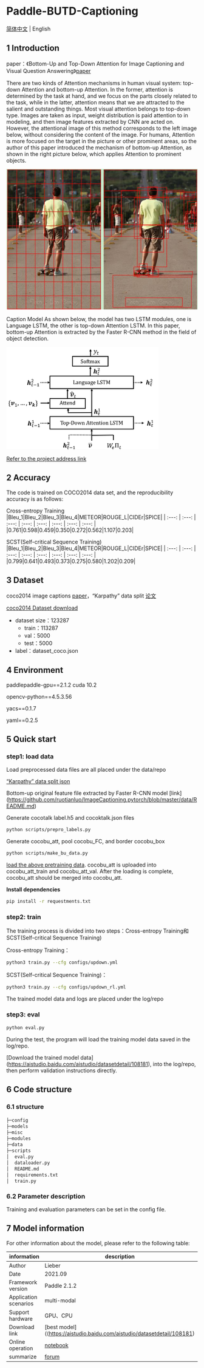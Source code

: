 # Paddle-BUTD-Captioning

[简体中文](./README_ch.md) | English
   
## 1 Introduction
paper：《Bottom-Up and Top-Down Attention for Image Captioning and Visual Question Answering》[paper](https://ieeexplore.ieee.org/document/8578734)

There are two kinds of Attention mechanisms in human visual system: top-down Attention and bottom-up Attention.  In the former, attention is determined by the task at hand, and we focus on the parts closely related to the task, while in the latter, attention means that we are attracted to the salient and outstanding things.  Most visual attention belongs to top-down type. Images are taken as input, weight distribution is paid attention to in modeling, and then image features extracted by CNN are acted on.  However, the attentional image of this method corresponds to the left image below, without considering the content of the image.  For humans, Attention is more focused on the target in the picture or other prominent areas, so the author of this paper introduced the mechanism of bottom-up Attention, as shown in the right picture below, which applies Attention to prominent objects.  

![comparison](image/comparison.jpg)

Caption Model As shown below, the model has two LSTM modules, one is Language LSTM, the other is top-down Attention LSTM.  In this paper, bottom-up Attention is extracted by the Faster R-CNN method in the field of object detection.  

![model](image/model.png)

[Refer to the project address link](https://github.com/ruotianluo/ImageCaptioning.pytorch)

## 2 Accuracy
The code is trained on COCO2014 data set, and the reproducibility accuracy is as follows:

Cross-entropy Training
|Bleu_1|Bleu_2|Bleu_3|Bleu_4|METEOR|ROUGE_L|CIDEr|SPICE|
| :---: | :---: | :---: | :---: | :---: | :---: | :---: | :---: | 
|0.761|0.598|0.459|0.350|0.272|0.562|1.107|0.203|

SCST(Self-critical Sequence Training)
|Bleu_1|Bleu_2|Bleu_3|Bleu_4|METEOR|ROUGE_L|CIDEr|SPICE|
| :---: | :---: | :---: | :---: | :---: | :---: | :---: | :---: | 
|0.799|0.641|0.493|0.373|0.275|0.580|1.202|0.209|

## 3 Dataset
coco2014 image captions [paper](https://link.springer.com/chapter/10.1007/978-3-319-10602-1_48)，“Karpathy” data split [论文](https://arxiv.org/pdf/1412.2306v2.pdf)

[coco2014 Dataset download](https://aistudio.baidu.com/aistudio/datasetdetail/28191)

- dataset size：123287
  - train：113287
  - val：5000
  - test：5000
- label：dataset_coco.json

## 4 Environment
paddlepaddle-gpu==2.1.2  cuda 10.2

opencv-python==4.5.3.56

yacs==0.1.7

yaml==0.2.5

## 5 Quick start

### step1: load data

Load preprocessed data files are all placed under the data/repo

[“Karpathy” data split json](https://aistudio.baidu.com/aistudio/datasetdetail/107078)

Bottom-up original feature file extracted by Faster R-CNN model [link] (https://github.com/ruotianluo/ImageCaptioning.pytorch/blob/master/data/README.md)

Generate cocotalk label.h5 and cocoktalk.json files
```bash
python scripts/prepro_labels.py
```

Generate cocobu_att, pool cocobu_FC, and border cocobu_box 
```bash
python scripts/make_bu_data.py
```

[load the above pretraining data](https://aistudio.baidu.com/aistudio/datasetdetail/107198). cocobu_att is uploaded into cocobu_att_train and cocobu_att_val. After the loading is complete, cocobu_att should be merged into cocobu_att.

**Install dependencies**
```bash
pip install -r requestments.txt
```

### step2: train

The training process is divided into two steps：Cross-entropy Training和SCST(Self-critical Sequence Training)

Cross-entropy Training：

```bash
python3 train.py --cfg configs/updown.yml  
```

SCST(Self-critical Sequence Training)：

```bash
python3 train.py --cfg configs/updown_rl.yml
```

The trained model data and logs are placed under the log/repo

### step3: eval

```bash
python eval.py
```

During the test, the program will load the training model data saved in the log/repo.  

[Download the trained model data] (https://aistudio.baidu.com/aistudio/datasetdetail/108181), into the log/repo, then perform validation instructions directly.  

## 6 Code structure

### 6.1 structure

```
├─config                        
├─models                          
├─misc                            
├─modules                         
├─data                            
├─scripts                         
│  eval.py                       
│  dataloader.py                  
│  README.md                      
│  requirements.txt               
│  train.py                       
```
### 6.2 Parameter description

Training and evaluation parameters can be set in the config file.

## 7 Model information

For other information about the model, please refer to the following table:

| information | description |
| --- | --- |
| Author | Lieber |
| Date | 2021.09 |
| Framework version | Paddle 2.1.2 |
| Application scenarios | multi-modal |
| Support hardware | GPU、CPU |
| Download link | [best model]((https://aistudio.baidu.com/aistudio/datasetdetail/108181)|
|Online operation| [notebook](https://aistudio.baidu.com/aistudio/projectdetail/2345929)|
| summarize | [forum](https://aistudio.baidu.com/paddle/forum/topic/show/991202)|

